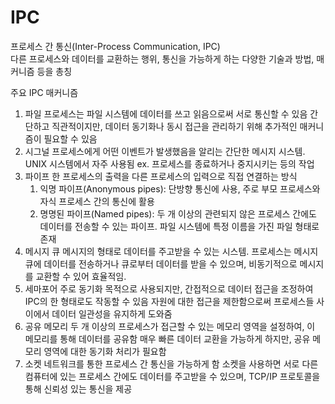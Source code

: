 # IPC

프로세스 간 통신(Inter-Process Communication, IPC)   
다른 프로세스와 데이터를 교환하는 행위, 통신을 가능하게 하는 다양한 기술과 방법, 매커니즘 등을 총칭

주요 IPC 매커니즘
1. 파일
   프로세스는 파일 시스템에 데이터를 쓰고 읽음으로써 서로 통신할 수 있음
   간단하고 직관적이지만, 데이터 동기화나 동시 접근을 관리하기 위해 추가적인 매커니즘이 필요할 수 있음
2. 시그널
   프로세스에게 어떤 이벤트가 발생했음을 알리는 간단한 메시지 시스템. UNIX 시스템에서 자주 사용됨
   ex. 프로세스를 종료하거나 중지시키는 등의 작업
3. 파이프
   한 프로세스의 출력을 다른 프로세스의 입력으로 직접 연결하는 방식
   1. 익명 파이프(Anonymous pipes): 단방향 통신에 사용, 주로 부모 프로세스와 자식 프로세스 간의 통신에 활용
   2. 명명된 파이프(Named pipes): 두 개 이상의 관련되지 않은 프로세스 간에도 데이터를 전송할 수 있는 파이프. 파일 시스템에 특정 이름을 가진 파일 형태로 존재
4. 메시지 큐
   메시지의 형태로 데이터를 주고받을 수 있는 시스템.
   프로세스는 메시지 큐에 데이터를 전송하거나 큐로부터 데이터를 받을 수 있으며, 비동기적으로 메시지를 교환할 수 있어 효율적임.
5. 세마포어
   주로 동기화 목적으로 사용되지만, 간접적으로 데이터 접근을 조정하여 IPC의 한 형태로도 작동할 수 있음
   자원에 대한 접근을 제한함으로써 프로세스들 사이에서 데이터 일관성을 유지하게 도와줌
6. 공유 메모리
   두 개 이상의 프로세스가 접근할 수 있는 메모리 영역을 설정하여, 이 메모리를 통해 데이터를 공유함
   매우 빠른 데이터 교환을 가능하게 하지만, 공유 메모리 영역에 대한 동기화 처리가 필요함
7. 소켓
   네트워크를 통한 프로세스 간 통신을 가능하게 함
   소켓을 사용하면 서로 다른 컴퓨터에 있는 프로세스 간에도 데이터를 주고받을 수 있으며, TCP/IP 프로토콜을 통해 신뢰성 있는 통신을 제공

